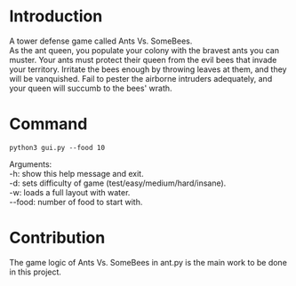 # Introduction
A tower defense game called Ants Vs. SomeBees.</br>
As the ant queen, you populate your colony with the bravest ants you can muster. 
Your ants must protect their queen from the evil bees that invade your territory. 
Irritate the bees enough by throwing leaves at them, and they will be vanquished. 
Fail to pester the airborne intruders adequately, and your queen will succumb to the bees' wrath.
 
# Command
` python3 gui.py --food 10 `
 
Arguments:</br>
-h: show this help message and exit.</br>
-d: sets difficulty of game (test/easy/medium/hard/insane).</br>
-w: loads a full layout with water.</br>
--food: number of food to start with.</br>

# Contribution
The game logic of Ants Vs. SomeBees in ant.py is the main work to be done in this project.
